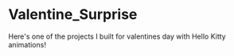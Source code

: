 # Valentine_Surprise
Here's one of the projects I built for valentines day with Hello Kitty animations!
